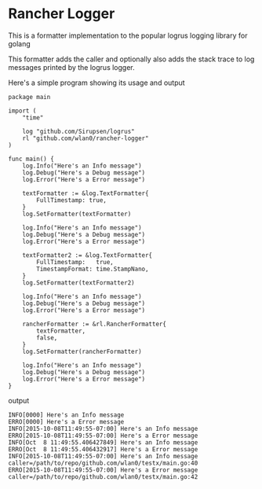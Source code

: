 # Rancher Logger

This is a formatter implementation to the popular logrus logging library for golang

This formatter adds the caller and optionally also adds the stack trace to log messages printed by the logrus logger.

Here's a simple program showing its usage and output

```
package main

import (
	"time"

	log "github.com/Sirupsen/logrus"
	rl "github.com/wlan0/rancher-logger"
)

func main() {
	log.Info("Here's an Info message")
	log.Debug("Here's a Debug message")
	log.Error("Here's a Error message")

	textFormatter := &log.TextFormatter{
		FullTimestamp: true,
	}
	log.SetFormatter(textFormatter)

	log.Info("Here's an Info message")
	log.Debug("Here's a Debug message")
	log.Error("Here's a Error message")

	textFormatter2 := &log.TextFormatter{
		FullTimestamp:   true,
		TimestampFormat: time.StampNano,
	}
	log.SetFormatter(textFormatter2)

	log.Info("Here's an Info message")
	log.Debug("Here's a Debug message")
	log.Error("Here's a Error message")

	rancherFormatter := &rl.RancherFormatter{
		textFormatter,
		false,
	}
	log.SetFormatter(rancherFormatter)

	log.Info("Here's an Info message")
	log.Debug("Here's a Debug message")
	log.Error("Here's a Error message")
}
```

output

```
INFO[0000] Here's an Info message
ERRO[0000] Here's a Error message
INFO[2015-10-08T11:49:55-07:00] Here's an Info message
ERRO[2015-10-08T11:49:55-07:00] Here's a Error message
INFO[Oct  8 11:49:55.406427849] Here's an Info message
ERRO[Oct  8 11:49:55.406432917] Here's a Error message
INFO[2015-10-08T11:49:55-07:00] Here's an Info message                        caller=/path/to/repo/github.com/wlan0/testx/main.go:40
ERRO[2015-10-08T11:49:55-07:00] Here's a Error message                        caller=/path/to/repo/github.com/wlan0/testx/main.go:42
```

